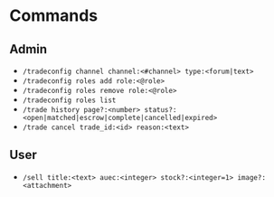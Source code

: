 # Commands

## Admin

- `/tradeconfig channel channel:<#channel> type:<forum|text>`
- `/tradeconfig roles add role:<@role>`
- `/tradeconfig roles remove role:<@role>`
- `/tradeconfig roles list`
- `/trade history page?:<number> status?:<open|matched|escrow|complete|cancelled|expired>`
- `/trade cancel trade_id:<id> reason:<text>`

## User

- `/sell title:<text> auec:<integer> stock?:<integer=1> image?:<attachment>`
